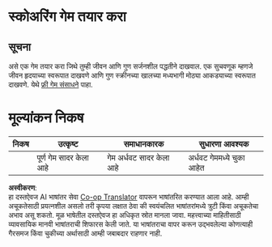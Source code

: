 <!--
CO_OP_TRANSLATOR_METADATA:
{
  "original_hash": "81f292dbda01685b91735e0398dc0504",
  "translation_date": "2025-08-25T22:06:36+00:00",
  "source_file": "6-space-game/5-keeping-score/assignment.md",
  "language_code": "mr"
}
-->
# स्कोअरिंग गेम तयार करा

## सूचना

असे एक गेम तयार करा जिथे तुम्ही जीवन आणि गुण सर्जनशील पद्धतीने दाखवाल. एक सुचवणूक म्हणजे जीवन हृदयाच्या स्वरूपात दाखवणे आणि गुण स्क्रीनच्या खालच्या मध्यभागी मोठ्या आकड्याच्या स्वरूपात दाखवणे. येथे [फ्री गेम संसाधने](https://www.kenney.nl/) पाहा.

# मूल्यांकन निकष

| निकष      | उत्कृष्ट               | समाधानकारक               | सुधारणा आवश्यक            |
| --------- | ---------------------- | ------------------------- | -------------------------- |
|           | पूर्ण गेम सादर केला आहे | गेम अर्धवट सादर केला आहे | अर्धवट गेममध्ये चुका आहेत |

**अस्वीकरण**:  
हा दस्तऐवज AI भाषांतर सेवा [Co-op Translator](https://github.com/Azure/co-op-translator) वापरून भाषांतरित करण्यात आला आहे. आम्ही अचूकतेसाठी प्रयत्नशील असलो तरी कृपया लक्षात ठेवा की स्वयंचलित भाषांतरांमध्ये त्रुटी किंवा अचूकतेचा अभाव असू शकतो. मूळ भाषेतील दस्तऐवज हा अधिकृत स्रोत मानला जावा. महत्त्वाच्या माहितीसाठी व्यावसायिक मानवी भाषांतराची शिफारस केली जाते. या भाषांतराचा वापर करून उद्भवलेल्या कोणत्याही गैरसमज किंवा चुकीच्या अर्थासाठी आम्ही जबाबदार राहणार नाही.